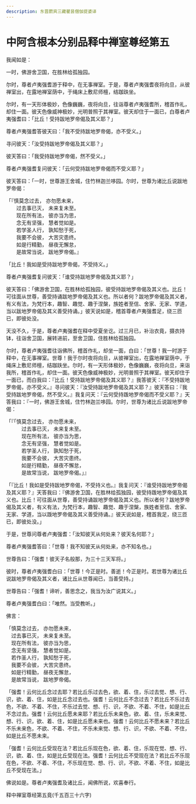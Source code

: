 ```yaml
---
description: 东晋罽宾三藏瞿昙僧伽提婆译
---
```


# 中阿含根本分别品释中禅室尊经第五

我闻如是：

一时，佛游舍卫国，在胜林给孤独园。

尔时，尊者卢夷强耆游于释中，在无事禅室。于是，尊者卢夷强耆夜将向旦，从彼禅室出，在露地禅室荫中，于绳床上敷尼师檀，结跏趺坐。

尔时，有一天形体极妙，色像巍巍，夜将向旦，往诣尊者卢夷强耆所，稽首作礼，却住一面。彼天色像威神极妙，光明普照于其禅室。彼天却住于一面已，白尊者卢夷强耆曰：「比丘！受持跋地罗帝偈及其义耶？」

尊者卢夷强耆答彼天曰：「我不受持跋地罗帝偈，亦不受义。」

寻问彼天：「汝受持跋地罗帝偈及其义耶？」

彼天答曰：「我受持跋地罗帝偈，然不受义。」

尊者卢夷强耆复问彼天：「云何受持跋地罗帝偈而不受义耶？」

彼天答曰：「一时，世尊游王舍城，住竹林迦兰哆园。尔时，世尊为诸比丘说跋地罗帝偈：

「『慎莫念过去， 亦勿愿未来，\
　　过去事已灭， 未来复未至。\
　　现在所有法， 彼亦当为思，\
　　念无有坚强， 慧者觉如是。\
　　若学圣人行， 孰知愁于死，\
　　我要不会彼， 大苦灾患终。\
　　如是行精勤， 昼夜无懈怠，\
　　是故常当说， 跋地罗帝偈。』

「比丘！我如是受持跋地罗帝偈，不受持义。」

尊者卢夷强耆复问彼天：「谁受持跋地罗帝偈及其义耶？」

彼天答曰：「佛游舍卫国，在胜林给孤独园，彼受持跋地罗帝偈及其义也。比丘！可往面从世尊，善受持诵跋地罗帝偈及其义也。所以者何？跋地罗帝偈及其义者，有义有法，为梵行本，趣智、趣觉、趣于涅槃，族姓者至信、舍家、无家、学道，当以跋地罗帝偈及其义善受持诵。」彼天说如是，稽首尊者卢夷强耆足，绕三匝已，即彼处没。

天没不久，于是，尊者卢夷强耆在释中受夏坐讫。过三月已，补治衣竟，摄衣持钵，往诣舍卫国，展转进前，至舍卫国，住胜林给孤独园。

尔时，尊者卢夷强耆往诣佛所，稽首作礼，却坐一面，白曰：「世尊！我一时游于释中，在无事禅室。世尊！我于尔时夜将向旦，从彼禅室出，在露地禅室荫中，于绳床上敷尼师檀，结跏趺坐。尔时，有一天形体极妙，色像巍巍，夜将向旦，来诣我所，稽首作礼，却住一面。彼天色像威神极妙，光明普照于其禅室。彼天却住于一面已，而白我曰：『比丘！受持跋地罗帝偈及其义耶？』我答彼天：『不受持跋地罗帝偈，亦不受义。』寻问彼天：『汝受持跋地罗帝偈及其义耶？』彼天答曰：『我受持跋地罗帝偈，然不受义。』我复问天：『云何受持䟦地罗帝偈而不受义耶？』天答我曰：『一时，佛游王舍城，住竹林迦兰哆园。尔时，世尊为诸比丘说跋地罗帝偈：

「『「慎莫念过去， 亦勿愿未来，\
　　　过去事已灭， 未来复未至。\
　　　现在所有法， 彼亦当为思，\
　　　念无有坚强， 慧者觉如是。\
　　　若学圣人行， 孰知愁于死，\
　　　我要不会彼， 大苦灾患终。\
　　　如是行精勤， 昼夜不懈怠，\
　　　是故常当说， 跋地罗帝偈。」』

「『比丘！我如是受持跋地罗帝偈，不受持义也。』我复问天：『谁受持跋地罗帝偈及其义耶？』天答我曰：『佛游舍卫国，在胜林给孤独园，彼受持䟦地罗帝偈及其义也。比丘！可往面从世尊，善受持诵跋地罗帝偈及其义也。所以者何？跋地罗帝偈及其义者，有义有法，为梵行本，趣智、趣觉、趣于涅槃，族姓者至信、舍家、无家、学道，当以䟦地罗帝偈及其义善受持诵。』彼天说如是，稽首我足，绕三匝已，即彼处没。」

于是，世尊问尊者卢夷强耆：「汝知彼天从何处来？彼天名何耶？」

尊者卢夷强耆答曰：「世尊！我不知彼天从何处来，亦不知名也。」

世尊告曰：「强耆！彼天子名般那，为三十三天军将。」

彼时，尊者卢夷强耆白曰：「世尊！今正是时。善逝！今正是时。若世尊为诸比丘说跋地罗帝偈及其义者，诸比丘从世尊闻已，当善受持。」

世尊告曰：「强耆！谛听，善思念之，我当为汝广说其义。」

尊者卢夷强耆白曰：「唯然。当受教听。」

佛言：

「慎莫念过去， 亦勿愿未来，\
　过去事已灭， 未来复未至。\
　现在所有法， 彼亦当为思，\
　念无有坚强， 慧者觉如是。\
　若作圣人行， 孰知愁于死，\
　我要不会彼， 大苦灾患终。\
　如是行精勤， 昼夜无懈怠，\
　是故常当说， 跋地罗帝偈。

「强耆！云何比丘念过去耶？若比丘乐过去色，欲、着、住，乐过去觉、想、行、识，欲、着、住，如是比丘念过去也。强耆！云何比丘不念过去？若比丘不乐过去色，不欲、不着、不住，不乐过去觉、想、行、识，不欲、不着、不住，如是比丘不念过去。强耆！云何比丘愿未来耶？若比丘乐未来色，欲、着、住，乐未来觉、想、行、识，欲、着、住，如是比丘愿未来也。强耆！云何比丘不愿未来？若比丘不乐未来色，不欲、不着、不住，不乐未来觉、想、行、识，不欲、不着、不住，如是比丘不愿未来。

「强耆！云何比丘受现在法？若比丘乐现在色，欲、着、住，乐现在觉、想、行、识，欲、着、住，如是比丘受现在法。强耆！云何比丘不受现在法？若比丘不乐现在色，不欲、不着、不住，不乐现在觉、想、行、识，不欲、不着、不住，如是比丘不受现在法。」

佛说如是。尊者卢夷强耆及诸比丘，闻佛所说，欢喜奉行。

释中禅室尊经第五竟(千五百三十六字)
